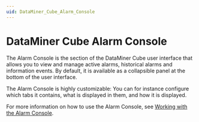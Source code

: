 ```yaml
---
uid: DataMiner_Cube_Alarm_Console
---
```


# DataMiner Cube Alarm Console

The Alarm Console is the section of the DataMiner Cube user interface that allows you to view and manage active alarms, historical alarms and information events. By default, it is available as a collapsible panel at the bottom of the user interface.

The Alarm Console is highly customizable: You can for instance configure which tabs it contains, what is displayed in them, and how it is displayed.

For more information on how to use the Alarm Console, see [Working with the Alarm Console](xref:Working_with_the_Alarm_Console).
